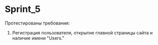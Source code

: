 # Sprint_5
Протестированы требования:
1. Регистрация пользователя, открытие главной страницы сайта и наличие имени "Users."